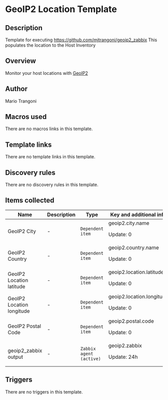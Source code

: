 # GeoIP2 Location Template

## Description

Template for executing https://github.com/mjtrangoni/geoip2_zabbix This populates the location to the Host Inventory

## Overview

Monitor your host locations with [GeoIP2](https://www.maxmind.com/en/home)

## Author

Mario Trangoni

## Macros used

There are no macros links in this template.

## Template links

There are no template links in this template.

## Discovery rules

There are no discovery rules in this template.

## Items collected

|Name|Description|Type|Key and additional info|
|----|-----------|----|----|
|GeoIP2 City|<p>-</p>|`Dependent item`|geoip2.city.name<p>Update: 0</p>|
|GeoIP2 Country|<p>-</p>|`Dependent item`|geoip2.country.name<p>Update: 0</p>|
|GeoIP2 Location latitude|<p>-</p>|`Dependent item`|geoip2.location.latitude<p>Update: 0</p>|
|GeoIP2 Location longitude|<p>-</p>|`Dependent item`|geoip2.location.longitude<p>Update: 0</p>|
|GeoIP2 Postal Code|<p>-</p>|`Dependent item`|geoip2.postal.code<p>Update: 0</p>|
|geoip2_zabbix output|<p>-</p>|`Zabbix agent (active)`|geoip2.zabbix<p>Update: 24h</p>|
## Triggers

There are no triggers in this template.

